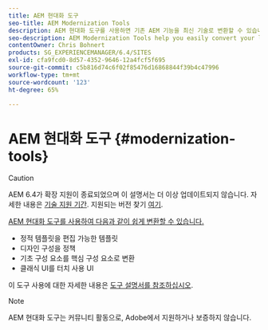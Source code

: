 ```yaml
---
title: AEM 현대화 도구
seo-title: AEM Modernization Tools
description: AEM 현대화 도구를 사용하면 기존 AEM 기능을 최신 기술로 변환할 수 있습니다
seo-description: AEM Modernization Tools help you easily convert your legacy AEM features to the latest technology
contentOwner: Chris Bohnert
products: SG_EXPERIENCEMANAGER/6.4/SITES
exl-id: cfa9fcd0-8d57-4352-9646-12a4fcf5f695
source-git-commit: c5b816d74c6f02f85476d16868844f39b4c47996
workflow-type: tm+mt
source-wordcount: '123'
ht-degree: 65%

---
```


# AEM 현대화 도구 {#modernization-tools}

>[!CAUTION]
>
>AEM 6.4가 확장 지원이 종료되었으며 이 설명서는 더 이상 업데이트되지 않습니다. 자세한 내용은 [기술 지원 기간](https://helpx.adobe.com/kr/support/programs/eol-matrix.html). 지원되는 버전 찾기 [여기](https://experienceleague.adobe.com/docs/).

[AEM 현대화 도구를 사용하여 다음과 같이 쉽게 변환할 수 있습니다.](http://opensource.adobe.com/aem-modernize-tools/)

* [](page-templates-static.md)정적 템플릿을 편집 가능한 템플릿[](page-templates-editable.md)
* [](page-templates-static.md)디자인 구성을 정책[](page-templates-editable.md)
* [](/help/sites-authoring/default-components-foundation.md)기초 구성 요소를 핵심 구성 요소로 변환[](https://experienceleague.adobe.com/docs/experience-manager-core-components/using/introduction.html?lang=ko)
* [](website.md)클래식 UI를 터치 사용 UI[](touch-ui-concepts.md)

이 도구 사용에 대한 자세한 내용은 [도구 설명서를 참조하십시오](http://opensource.adobe.com/aem-modernize-tools/).

>[!NOTE]
>
>AEM 현대화 도구는 커뮤니티 활동으로, Adobe에서 지원하거나 보증하지 않습니다.
